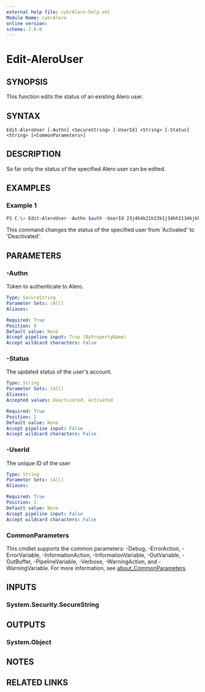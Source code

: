 ```yaml
---
external help file: cybrAlero-help.xml
Module Name: cybrAlero
online version:
schema: 2.0.0
---
```


# Edit-AleroUser

## SYNOPSIS
This function edits the status of an existing Alero user.

## SYNTAX

```
Edit-AleroUser [-Authn] <SecureString> [-UserId] <String> [-Status] <String> [<CommonParameters>]
```

## DESCRIPTION
So far only the status of the specified Alero user can be edited.

## EXAMPLES

### Example 1
```powershell
PS C:\> Edit-AleroUser -Authn $auth -UserId 23j4h4k21h23k1j34hh2134hjkhkh32 -Status Deactivated
```

This command changes the status of the specified user from 'Activated' to 'Deactivated'.

## PARAMETERS

### -Authn
Token to authenticate to Alero.

```yaml
Type: SecureString
Parameter Sets: (All)
Aliases:

Required: True
Position: 0
Default value: None
Accept pipeline input: True (ByPropertyName)
Accept wildcard characters: False
```

### -Status
The updated status of the user's account.

```yaml
Type: String
Parameter Sets: (All)
Aliases:
Accepted values: Deactivated, Activated

Required: True
Position: 2
Default value: None
Accept pipeline input: False
Accept wildcard characters: False
```

### -UserId
The unique ID of the user

```yaml
Type: String
Parameter Sets: (All)
Aliases:

Required: True
Position: 1
Default value: None
Accept pipeline input: False
Accept wildcard characters: False
```

### CommonParameters
This cmdlet supports the common parameters: -Debug, -ErrorAction, -ErrorVariable, -InformationAction, -InformationVariable, -OutVariable, -OutBuffer, -PipelineVariable, -Verbose, -WarningAction, and -WarningVariable. For more information, see [about_CommonParameters](http://go.microsoft.com/fwlink/?LinkID=113216).

## INPUTS

### System.Security.SecureString

## OUTPUTS

### System.Object
## NOTES

## RELATED LINKS
